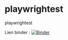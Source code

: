 # playwrightest
playwrightest

Lien binder :
[![Binder](https://mybinder.org/badge_logo.svg)](https://mybinder.org/v2/gh/Lahatra-05/playwrightest/HEAD)
